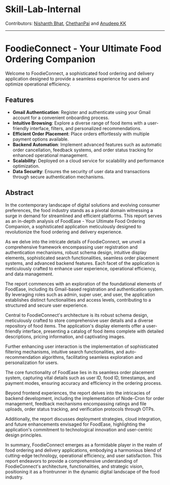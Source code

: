 ﻿# Skill-Lab-Internal

Contributors:
 [Nishanth Bhat](https://github.com/BhatNishanthGanesh), [ChethanPai](https://github.com/CheetahCodes21) and [Anudeep KK](https://github.com/AnudeepKK)

---

# FoodieConnect - Your Ultimate Food Ordering Companion

Welcome to FoodieConnect, a sophisticated food ordering and delivery application designed to provide a seamless experience for users and optimize operational efficiency.

## Features

- **Gmail Authentication**: Register and authenticate using your Gmail account for a convenient onboarding process.
- **Intuitive Browsing**: Explore a diverse range of food items with a user-friendly interface, filters, and personalized recommendations.
- **Efficient Order Placement**: Place orders effortlessly with multiple payment options available.
- **Backend Automation**: Implement advanced features such as automatic order cancellation, feedback systems, and order status tracking for enhanced operational management.
- **Scalability**: Deployed on a cloud service for scalability and performance optimization.
- **Data Security**: Ensures the security of user data and transactions through secure authentication mechanisms.

## Abstract
In the contemporary landscape of digital solutions and evolving consumer preferences, the food industry stands as a pivotal domain witnessing a surge in demand for streamlined and efficient platforms. This report serves as an in-depth analysis of FoodEase - Your Ultimate Food Ordering Companion, a sophisticated application meticulously designed to revolutionize the food ordering and delivery experience.

As we delve into the intricate details of FoodieConnect, we unveil a comprehensive framework encompassing user registration and authentication mechanisms, robust schema design, intuitive display elements, sophisticated search functionalities, seamless order placement systems, and advanced backend features. Each facet of the application is meticulously crafted to enhance user experience, operational efficiency, and data management.

The report commences with an exploration of the foundational elements of FoodEase, including its Gmail-based registration and authentication system. By leveraging roles such as admin, super user, and user, the application establishes distinct functionalities and access levels, contributing to a structured and secure user experience.

Central to FoodieConnect's architecture is its robust schema design, meticulously crafted to store comprehensive user details and a diverse repository of food items. The application's display elements offer a user-friendly interface, presenting a catalog of food items complete with detailed descriptions, pricing information, and captivating images.

Further enhancing user interaction is the implementation of sophisticated filtering mechanisms, intuitive search functionalities, and auto-recommendation algorithms, facilitating seamless exploration and personalization for users.

The core functionality of FoodEase lies in its seamless order placement system, capturing vital details such as user ID, food ID, timestamps, and payment modes, ensuring accuracy and efficiency in the ordering process.

Beyond frontend experiences, the report delves into the intricacies of backend development, including the implementation of Node-Cron for order management, feedback mechanisms encompassing ratings and file uploads, order status tracking, and verification protocols through OTPs.

Additionally, the report discusses deployment strategies, cloud integration, and future enhancements envisaged for FoodEase, highlighting the application's commitment to technological innovation and user-centric design principles.

In summary, FoodieConnect emerges as a formidable player in the realm of food ordering and delivery applications, embodying a harmonious blend of cutting-edge technology, operational efficiency, and user satisfaction. This report endeavors to provide a comprehensive understanding of FoodieConnect's architecture, functionalities, and strategic vision, positioning it as a frontrunner in the dynamic digital landscape of the food industry.




